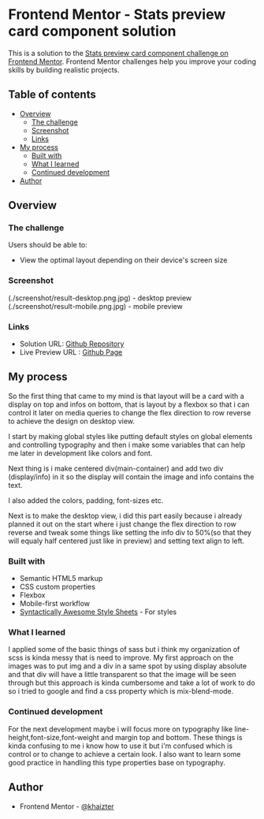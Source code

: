# Frontend Mentor - Stats preview card component solution

This is a solution to the [Stats preview card component challenge on Frontend Mentor](https://www.frontendmentor.io/challenges/stats-preview-card-component-8JqbgoU62). Frontend Mentor challenges help you improve your coding skills by building realistic projects.

## Table of contents

- [Overview](#overview)
  - [The challenge](#the-challenge)
  - [Screenshot](#screenshot)
  - [Links](#links)
- [My process](#my-process)
  - [Built with](#built-with)
  - [What I learned](#what-i-learned)
  - [Continued development](#continued-development)
- [Author](#author)

## Overview

### The challenge

Users should be able to:

- View the optimal layout depending on their device's screen size

### Screenshot

(./screenshot/result-desktop.png.jpg) - desktop preview
(./screenshot/result-mobile.png.jpg) - mobile preview

### Links

- Solution URL: [Github Repository](https://github.com/khaizter/stats-preview-card-component)
- Live Preview URL : [Github Page](https://khaizter.github.io/stats-preview-card-component/index.htm)

## My process

So the first thing that came to my mind is that layout will be a card with a display on top and infos on bottom, that is layout by a flexbox so that i can control it later on media queries to change the flex direction to row reverse to achieve the design on desktop view.

I start by making global styles like putting default styles on global elements and controlling typography and then i make some variables that can help me later in development like colors and font.

Next thing is i make centered div(main-container) and add two div (display/info) in it so the display will contain the image and info contains the text.

I also added the colors, padding, font-sizes etc.

Next is to make the desktop view, i did this part easily because i already planned it out on the start where i just change the flex direction to row reverse and tweak some things like setting the info div to 50%(so that they will equaly half centered just like in preview) and setting text align to left.

### Built with

- Semantic HTML5 markup
- CSS custom properties
- Flexbox
- Mobile-first workflow
- [Syntactically Awesome Style Sheets](https://sass-lang.com/) - For styles

### What I learned

I applied some of the basic things of sass but i think my organization of scss is kinda messy that is need to improve.
My first approach on the images was to put img and a div in a same spot by using display absolute and that div will have a little transparent so that the image will be seen through
but this approach is kinda cumbersome and take a lot of work to do so i tried to google and find a css property which is mix-blend-mode.

### Continued development

For the next development maybe i will focus more on typography like line-height,font-size,font-weight and margin top and bottom. These things is kinda confusing to me i know how to use it but i'm confused which is control or to change to achieve a certain look. I also want to learn some good practice in handling this type properties base on typography.

## Author

- Frontend Mentor - [@khaizter](https://www.frontendmentor.io/profile/khaizter)
